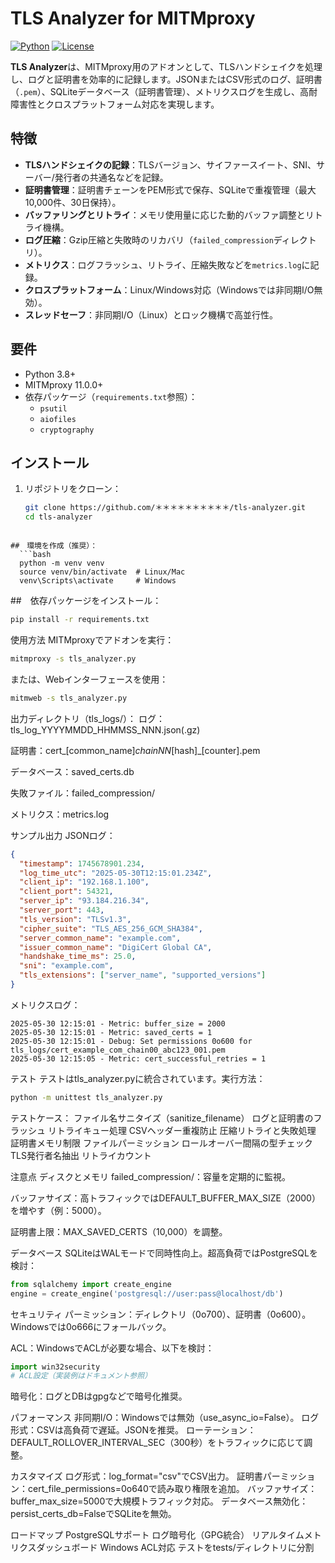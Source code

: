 # TLS Analyzer for MITMproxy

[![Python](https://img.shields.io/badge/Python-3.8+-blue.svg)](https://www.python.org)
[![License](https://img.shields.io/badge/License-MIT-green.svg)](https://opensource.org/licenses/MIT)

**TLS Analyzer**は、MITMproxy用のアドオンとして、TLSハンドシェイクを処理し、ログと証明書を効率的に記録します。JSONまたはCSV形式のログ、証明書（`.pem`）、SQLiteデータベース（証明書管理）、メトリクスログを生成し、高耐障害性とクロスプラットフォーム対応を実現します。

## 特徴

- **TLSハンドシェイクの記録**：TLSバージョン、サイファースイート、SNI、サーバー/発行者の共通名などを記録。
- **証明書管理**：証明書チェーンをPEM形式で保存、SQLiteで重複管理（最大10,000件、30日保持）。
- **バッファリングとリトライ**：メモリ使用量に応じた動的バッファ調整とリトライ機構。
- **ログ圧縮**：Gzip圧縮と失敗時のリカバリ（`failed_compression`ディレクトリ）。
- **メトリクス**：ログフラッシュ、リトライ、圧縮失敗などを`metrics.log`に記録。
- **クロスプラットフォーム**：Linux/Windows対応（Windowsでは非同期I/O無効）。
- **スレッドセーフ**：非同期I/O（Linux）とロック機構で高並行性。

## 要件

- Python 3.8+
- MITMproxy 11.0.0+
- 依存パッケージ（`requirements.txt`参照）：
  - `psutil`
  - `aiofiles`
  - `cryptography`

## インストール


1. リポジトリをクローン：
   ```bash
   git clone https://github.com/＊＊＊＊＊＊＊＊＊＊/tls-analyzer.git
   cd tls-analyzer
```

##　環境を作成（推奨）：
  ```bash
  python -m venv venv
  source venv/bin/activate  # Linux/Mac
  venv\Scripts\activate     # Windows
```
##　依存パッケージをインストール：
  ```bash
  pip install -r requirements.txt
```

使用方法
MITMproxyでアドオンを実行：
  ```bash
  mitmproxy -s tls_analyzer.py
```

または、Webインターフェースを使用：
  ```bash
  mitmweb -s tls_analyzer.py
```

出力ディレクトリ（tls_logs/）：
ログ：tls_log_YYYYMMDD_HHMMSS_NNN.json(.gz)

証明書：cert_[common_name]_chainNN_[hash]_[counter].pem

データベース：saved_certs.db

失敗ファイル：failed_compression/

メトリクス：metrics.log

サンプル出力
JSONログ：

```json
{
  "timestamp": 1745678901.234,
  "log_time_utc": "2025-05-30T12:15:01.234Z",
  "client_ip": "192.168.1.100",
  "client_port": 54321,
  "server_ip": "93.184.216.34",
  "server_port": 443,
  "tls_version": "TLSv1.3",
  "cipher_suite": "TLS_AES_256_GCM_SHA384",
  "server_common_name": "example.com",
  "issuer_common_name": "DigiCert Global CA",
  "handshake_time_ms": 25.0,
  "sni": "example.com",
  "tls_extensions": ["server_name", "supported_versions"]
}
```

メトリクスログ：
```
2025-05-30 12:15:01 - Metric: buffer_size = 2000
2025-05-30 12:15:01 - Metric: saved_certs = 1
2025-05-30 12:15:01 - Debug: Set permissions 0o600 for tls_logs/cert_example_com_chain00_abc123_001.pem
2025-05-30 12:15:05 - Metric: cert_successful_retries = 1
```
テスト
テストはtls_analyzer.pyに統合されています。実行方法：
```bash
python -m unittest tls_analyzer.py
```

テストケース：
ファイル名サニタイズ（sanitize_filename）
ログと証明書のフラッシュ
リトライキュー処理
CSVヘッダー重複防止
圧縮リトライと失敗処理
証明書メモリ制限
ファイルパーミッション
ロールオーバー間隔の型チェック
TLS発行者名抽出
リトライカウント

注意点
ディスクとメモリ
failed_compression/：容量を定期的に監視。

バッファサイズ：高トラフィックではDEFAULT_BUFFER_MAX_SIZE（2000）を増やす（例：5000）。

証明書上限：MAX_SAVED_CERTS（10,000）を調整。

データベース
SQLiteはWALモードで同時性向上。超高負荷ではPostgreSQLを検討：
```python
from sqlalchemy import create_engine
engine = create_engine('postgresql://user:pass@localhost/db')
```


セキュリティ
パーミッション：ディレクトリ（0o700）、証明書（0o600）。Windowsでは0o666にフォールバック。

ACL：WindowsでACLが必要な場合、以下を検討：
```python
import win32security
# ACL設定（実装例はドキュメント参照）
```
暗号化：ログとDBはgpgなどで暗号化推奨。

パフォーマンス
非同期I/O：Windowsでは無効（use_async_io=False）。
ログ形式：CSVは高負荷で遅延。JSONを推奨。
ローテーション：DEFAULT_ROLLOVER_INTERVAL_SEC（300秒）をトラフィックに応じて調整。

カスタマイズ
ログ形式：log_format="csv"でCSV出力。
証明書パーミッション：cert_file_permissions=0o640で読み取り権限を追加。
バッファサイズ：buffer_max_size=5000で大規模トラフィック対応。
データベース無効化：persist_certs_db=FalseでSQLiteを無効。

ロードマップ
PostgreSQLサポート
ログ暗号化（GPG統合）
リアルタイムメトリクスダッシュボード
Windows ACL対応
テストをtests/ディレクトリに分割


